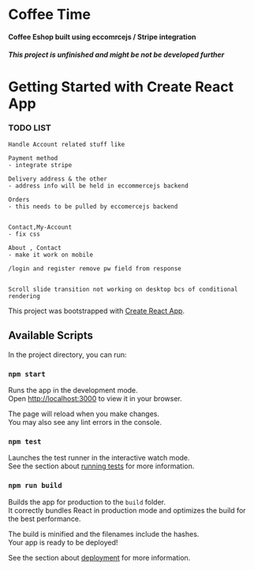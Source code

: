 # Coffee Time 

#### Coffee Eshop built using eccomrcejs / Stripe integration

##### This project is unfinished and might be not be developed further

# Getting Started with Create React App

### TODO LIST
```
Handle Account related stuff like

Payment method
- integrate stripe

Delivery address & the other
- address info will be held in eccommercejs backend

Orders
- this needs to be pulled by eccomercejs backend


Contact,My-Account
- fix css

About , Contact
- make it work on mobile

/login and register remove pw field from response


Scroll slide transition not working on desktop bcs of conditional rendering

```
This project was bootstrapped with [Create React App](https://github.com/facebook/create-react-app).

## Available Scripts

In the project directory, you can run:

### `npm start`

Runs the app in the development mode.\
Open [http://localhost:3000](http://localhost:3000) to view it in your browser.

The page will reload when you make changes.\
You may also see any lint errors in the console.

### `npm test`

Launches the test runner in the interactive watch mode.\
See the section about [running tests](https://facebook.github.io/create-react-app/docs/running-tests) for more information.

### `npm run build`

Builds the app for production to the `build` folder.\
It correctly bundles React in production mode and optimizes the build for the best performance.

The build is minified and the filenames include the hashes.\
Your app is ready to be deployed!

See the section about [deployment](https://facebook.github.io/create-react-app/docs/deployment) for more information.


